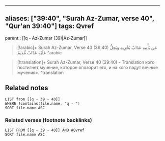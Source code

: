 
---
aliases: ["39:40", "Surah Az-Zumar, verse 40", "Qur'an 39:40"]
tags: Qvref
---

parent:: [[q - Az-Zumar (39)|Az-Zumar]]

> [!arabic]+ Surah Az-Zumar, Verse 40 (39:40)
> <span class="quran-arabic">مَن يَأْتِيهِ عَذَابٌ يُخْزِيهِ وَيَحِلُّ عَلَيْهِ عَذَابٌ مُّقِيمٌ</span>
^arabic

> [!translation]+ Surah Az-Zumar, Verse 40 (39:40) - Translation
> кого постигнет мучение, которое опозорит его, и на кого падут вечные мучения».
^translation



## Related notes
```dataview
LIST from [[q - 39 - 40]]
WHERE !contains(file.name, "q - ")
SORT file.name ASC
```

### Related verses (footnote backlinks)
```dataview
LIST FROM [[q - 39 - 40]] AND #Qvref
SORT file.name ASC
```

